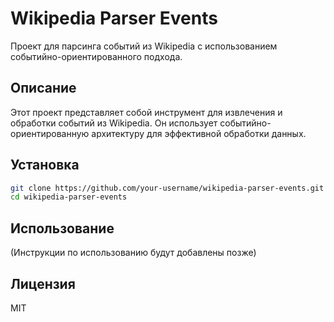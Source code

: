 # Wikipedia Parser Events

Проект для парсинга событий из Wikipedia с использованием событийно-ориентированного подхода.

## Описание

Этот проект представляет собой инструмент для извлечения и обработки событий из Wikipedia. Он использует событийно-ориентированную архитектуру для эффективной обработки данных.

## Установка

```bash
git clone https://github.com/your-username/wikipedia-parser-events.git
cd wikipedia-parser-events
```

## Использование

(Инструкции по использованию будут добавлены позже)

## Лицензия

MIT
